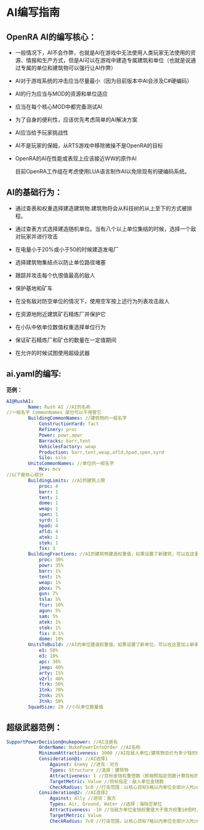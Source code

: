 # AI编写指南

## OpenRA AI的编写核心：

- 一般情况下，AI不会作弊，也就是AI在游戏中无法使用人类玩家无法使用的资源、情报和生产方式，但是AI可以在游戏中建造专属建筑和单位（也就是说通过专属的单位和建筑物可以强行让AI作弊）

- AI对于游戏系统的冲击应当尽量最小（因为目前版本中AI会涉及C#硬编码）

- AI的行为应当与MOD的资源和单位适应

- 应当在每个核心MOD中都完备测试AI

- 为了自身的便利性，应该优先考虑简单的AI解决方案

- AI应当给予玩家挑战性
  
- AI不是玩家的保姆，从RTS游戏中移除微操不是OpenRA的目标

- OpenRA的AI在性能或表现上应该接近WW的原作AI


    目前OpenRA工作组在考虑使用LUA语言制作AI以免除现有的硬编码系统。

## AI的基础行为：

- 通过查表和权重选择建造建筑物.建筑物将会从科技树的从上至下的方式被排程。
  
- 通过查表方式选择建造随机单位。当有八个以上单位集结的时候，选择一个敌对玩家并进行攻击
- 在电量小于20%或小于50的时候建造发电厂
- 选择建筑物集结点以防止单位路径堵塞
- 跟踪并攻击每个仇恨值最高的敌人
- 保护基地和矿车
- 在没有敌对防空单位的情况下，使用空军按上述行为列表攻击敌人
- 在资源地附近建筑矿石精炼厂并保护它
- 在小队中依单位数值权重选择单位行为
- 保证矿石精炼厂和矿仓的数量在一定值期间
- 在允许的时候试图使用超级武器

## ai.yaml的编写:

**范例：**

```yaml
AI@RushAI:
		Name: Rush AI //AI的名称
//一般名字 CommonNames 部分可以不用管它
		BuildingCommonNames: //建筑物的一般名字
			ConstructionYard: fact
			Refinery: proc
			Power: powr,apwr
			Barracks: barr,tent
			VehiclesFactory: weap
			Production: barr,tent,weap,afld,hpad,spen,syrd
			Silo: silo
		UnitsCommonNames: //单位的一般名字
			Mcv: mcv
//以下是核心部分
		BuildingLimits: //AI的建筑上限
			proc: 4
			barr: 1
			tent: 1
			dome: 1
			weap: 1
			spen: 1
			syrd: 1
			hpad: 4
			afld: 4
			atek: 1
			stek: 1
			fix: 1
		BuildingFractions: //AI的建筑物建造权重值，如果设置了新建筑，可以在这里加上新建筑的注册名和权重值
			proc: 30%
			powr: 35%
			barr: 1%
			tent: 1%
			weap: 1%
			pbox: 7%
			gun: 7%
			tsla: 5%
			ftur: 10%
			agun: 5%
			sam: 5%
			atek: 1%
			stek: 1%
			fix: 0.1%
			dome: 10%
		UnitsToBuild: //AI的单位建造权重值，如果设置了新单位，可以在这里加上新单位注册名和权重值
			e1: 50%
			e3: 10%
			apc: 30%
			jeep: 40%
			arty: 15%
			v2rl: 40%
			ftrk: 50%
			1tnk: 70%
			2tnk: 25%
			3tnk: 50%
		SquadSize: 20 //小队单位数量值
```

## 超级武器范例：

```yaml
SupportPowerDecision@nukepower: //AI注册名
			OrderName: NukePowerInfoOrder //AI名称
			MinimumAttractiveness: 3000 //AI在敌人单位/建筑物总价为多少钱的时候选择投放超级武器
			Consideration@1: //AI选择1
				Against: Enemy //进攻：对方
				Types: Structure //选择：建筑物
				Attractiveness: 1 //目标金钱权重倍数（即按照指定倍数计算目标的MinimumAttractiveness值，如果达到了MinimumAttractiveness的值，则发动超级武器攻击）
				TargetMetric: Value //目标指定：敌人单位金钱数
				CheckRadius: 5c0 //打击范围：以核心目标5格以内单位全部计入MinimumAttractiveness值的计算范围内
			Consideration@2: //AI选择2
				Against: Ally //进攻：我方
				Types: Air, Ground, Water //选择：海陆空单位
				Attractiveness: -10 //当敌方单位金钱权重值大于我方权重10倍时，无视攻击范围内的我方单位，发动超级武器
				TargetMetric: Value 
				CheckRadius: 7c0 //打击范围，以核心目标7格以内单位全部计入MinimumAttractiveness值的计算范围内
```
